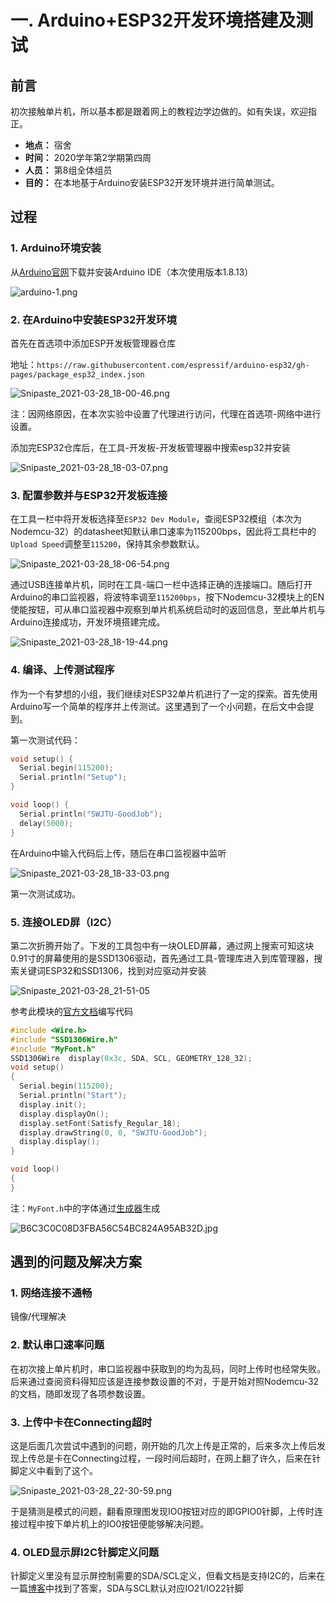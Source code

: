 # 一. Arduino+ESP32开发环境搭建及测试

## 前言

初次接触单片机，所以基本都是跟着网上的教程边学边做的。如有失误，欢迎指正。

- **地点：** 宿舍
- **时间：** 2020学年第2学期第四周
- **人员：** 第8组全体组员
- **目的：** 在本地基于Arduino安装ESP32开发环境并进行简单测试。

## 过程

### 1. Arduino环境安装

从[Arduino官网](https://www.arduino.cc/en/software)下载并安装Arduino IDE（本次使用版本1.8.13）

![arduino-1.png](https://xqhma.oss-cn-hangzhou.aliyuncs.com/image/arduino-1.png)

### 2. 在Arduino中安装ESP32开发环境

首先在首选项中添加ESP开发板管理器仓库

地址：`https://raw.githubusercontent.com/espressif/arduino-esp32/gh-pages/package_esp32_index.json`

![Snipaste_2021-03-28_18-00-46.png](https://xqhma.oss-cn-hangzhou.aliyuncs.com/image/Snipaste_2021-03-28_18-00-46.png)

注：因网络原因，在本次实验中设置了代理进行访问，代理在首选项-网络中进行设置。

添加完ESP32仓库后，在工具-开发板-开发板管理器中搜索esp32并安装

![Snipaste_2021-03-28_18-03-07.png](https://xqhma.oss-cn-hangzhou.aliyuncs.com/image/Snipaste_2021-03-28_18-03-07.png)

### 3. 配置参数并与ESP32开发板连接

在工具一栏中将开发板选择至`ESP32 Dev Module`，查阅ESP32模组（本次为Nodemcu\-32）的datasheet知默认串口速率为115200bps，因此将工具栏中的`Upload Speed`调整至`115200`，保持其余参数默认。

![Snipaste_2021-03-28_18-06-54.png](https://xqhma.oss-cn-hangzhou.aliyuncs.com/image/Snipaste_2021-03-28_18-06-54.png)

通过USB连接单片机，同时在工具-端口一栏中选择正确的连接端口。随后打开Arduino的串口监视器，将波特率调至`115200bps`，按下Nodemcu-32模块上的EN使能按钮，可从串口监视器中观察到单片机系统启动时的返回信息，至此单片机与Arduino连接成功，开发环境搭建完成。

![Snipaste_2021-03-28_18-19-44.png](https://xqhma.oss-cn-hangzhou.aliyuncs.com/image/Snipaste_2021-03-28_18-19-44.png)

### 4. 编译、上传测试程序

作为一个有梦想的小组，我们继续对ESP32单片机进行了一定的探索。首先使用Arduino写一个简单的程序并上传测试。这里遇到了一个小问题，在后文中会提到。

第一次测试代码：

```c
void setup() {
  Serial.begin(115200);
  Serial.println("Setup");
}

void loop() {
  Serial.println("SWJTU-GoodJob");
  delay(5000);
}
```

在Arduino中输入代码后上传，随后在串口监视器中监听

![Snipaste_2021-03-28_18-33-03.png](https://xqhma.oss-cn-hangzhou.aliyuncs.com/image/Snipaste_2021-03-28_18-33-03.png)

第一次测试成功。

### 5. 连接OLED屏（I2C）

第二次折腾开始了。下发的工具包中有一块OLED屏幕，通过网上搜索可知这块0.91寸的屏幕使用的是SSD1306驱动，首先通过工具-管理库进入到库管理器，搜索关键词ESP32和SSD1306，找到对应驱动并安装

![Snipaste_2021-03-28_21-51-05](https://user-images.githubusercontent.com/37738631/112756463-dd841300-9017-11eb-83a7-4c8b2f3d4aed.png)

参考此模块的[官方文档](https://github.com/ThingPulse/esp8266-oled-ssd1306)编写代码

```c
#include <Wire.h>
#include "SSD1306Wire.h"
#include "MyFont.h"
SSD1306Wire  display(0x3c, SDA, SCL, GEOMETRY_128_32);
void setup()
{
  Serial.begin(115200); 
  Serial.println("Start");
  display.init();
  display.displayOn();
  display.setFont(Satisfy_Regular_18);
  display.drawString(0, 0, "SWJTU-GoodJob");
  display.display();
}

void loop()
{
}
```

注：`MyFont.h`中的字体通过[生成器](http://oleddisplay.squix.ch/)生成

![B6C3C0C08D3FBA56C54BC824A95AB32D.jpg](https://xqhma.oss-cn-hangzhou.aliyuncs.com/image/B6C3C0C08D3FBA56C54BC824A95AB32D.jpg)

## 遇到的问题及解决方案

### 1. 网络连接不通畅

镜像/代理解决

### 2. 默认串口速率问题

在初次接上单片机时，串口监视器中获取到的均为乱码，同时上传时也经常失败。后来通过查阅资料得知应该是连接参数设置的不对，于是开始对照Nodemcu-32的文档，随即发现了各项参数设置。

### 3. 上传中卡在Connecting超时

这是后面几次尝试中遇到的问题，刚开始的几次上传是正常的，后来多次上传后发现上传总是卡在Connecting过程，一段时间后超时，在网上翻了许久，后来在针脚定义中看到了这个。

![Snipaste_2021-03-28_22-30-59.png](https://xqhma.oss-cn-hangzhou.aliyuncs.com/image/Snipaste_2021-03-28_22-30-59.png)

于是猜测是模式的问题，翻看原理图发现IO0按钮对应的即GPIO0针脚，上传时连接过程中按下单片机上的IO0按钮便能够解决问题。

### 4. OLED显示屏I2C针脚定义问题

针脚定义里没有显示屏控制需要的SDA/SCL定义，但看文档是支持I2C的，后来在一篇[博客](https://blog.csdn.net/quangui666/article/details/81483645)中找到了答案，SDA与SCL默认对应IO21/IO22针脚
